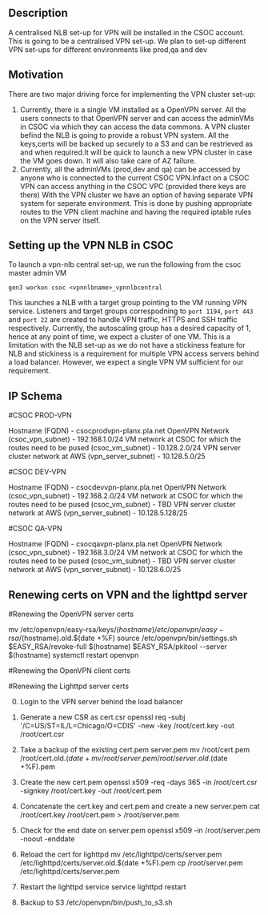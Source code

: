 ## Description

A centralised NLB set-up for VPN will be installed in the CSOC account. This is going to be a centralised VPN set-up. We plan to set-up different VPN set-ups for different environments like prod,qa and dev


## Motivation

There are two major driving force for implementing the VPN cluster set-up:

1) Currently, there is a single VM installed as a OpenVPN server. All the users connects to that OpenVPN server and can access the adminVMs in CSOC via which they can access the data commons. A VPN cluster befind the NLB is going to provide a robust VPN system. All the keys,certs will be backed up securely to a S3 and can be restrieved as and when required.It will be quick to launch a new VPN cluster in case the VM goes down. It will also take care of AZ failure.
2) Currently, all the adminVMs (prod,dev and qa) can be accessed by anyone who is connected to the current CSOC VPN.Infact on a CSOC VPN can access anything in the CSOC VPC (provided there keys are there) With the VPN cluster we have an option of having separate VPN system for seperate environment. This is done by pushing appropriate routes to the VPN client machine and having the required iptable rules on the VPN server itself.

## Setting up the VPN NLB in CSOC

To launch a vpn-nlb central set-up, we run the following from the csoc master admin VM 

```gen3 workon csoc <vpnnlbname>_vpnnlbcentral```

This launches a NLB with a target group pointing to the VM running  VPN service. Listeners and target groups correspodning to ```port 1194```, ```port 443``` and  ```port 22```  are created to handle VPN traffic, HTTPS and SSH traffic respectively. Currently, the autoscaling group has a desired capacity of 1, hence at any point of time, we expect a cluster of one VM. This is a limitation with the NLB set-up as we do not have a stickiness feature for NLB and stickiness is a requirement for multiple VPN access servers behind a load balancer. However, we expect a single VPN VM sufficient for our requirement. 


## IP Schema

#CSOC PROD-VPN

Hostname (FQDN) - csocprodvpn-planx.pla.net
OpenVPN Network (csoc_vpn_subnet) - 192.168.1.0/24
VM network at CSOC for which the routes need to be pused (csoc_vm_subnet) -  10.128.2.0/24
VPN server cluster network at AWS (vpn_server_subnet) - 10.128.5.0/25


#CSOC DEV-VPN

Hostname (FQDN) - csocdevvpn-planx.pla.net
OpenVPN Network (csoc_vpn_subnet) - 192.168.2.0/24
VM network at CSOC for which the routes need to be pused (csoc_vm_subnet) -  TBD
VPN server cluster network at AWS (vpn_server_subnet) - 10.128.5.128/25



#CSOC QA-VPN

Hostname (FQDN) - csocqavpn-planx.pla.net
OpenVPN Network (csoc_vpn_subnet) - 192.168.3.0/24
VM network at CSOC for which the routes need to be pused (csoc_vm_subnet) -  TBD
VPN server cluster network at AWS (vpn_server_subnet) - 10.128.6.0/25


## Renewing certs on VPN and the lighttpd server

#Renewing the OpenVPN server certs

mv /etc/openvpn/easy-rsa/keys/$(hostname) /etc/openvpn/easy-rsa/$(hostname).old.$(date +%F)
source /etc/openvpn/bin/settings.sh
$EASY_RSA/revoke-full $(hostname)
$EASY_RSA/pkitool --server $(hostname)
systemctl restart openvpn

#Renewing the OpenVPN client certs


#Renewing the Lighttpd server certs

0. Login to the VPN server behind the load balancer

1. Generate a new CSR as cert.csr
openssl req  -subj '/C=US/ST=IL/L=Chicago/O=CDIS' -new -key /root/cert.key -out /root/cert.csr

2. Take a backup of the existing cert.pem server.pem
mv /root/cert.pem /root/cert.old.$(date +%F).pem
mv /root/server.pem /root/server.old.$(date +%F).pem

3. Create the new cert.pem 
openssl x509 -req -days 365 -in /root/cert.csr -signkey /root/cert.key -out /root/cert.pem

4. Concatenate the cert.key and cert.pem and create a new server.pem
cat /root/cert.key /root/cert.pem > /root/server.pem

5. Check for the end date on server.pem
openssl x509 -in /root/server.pem -noout -enddate

6. Reload the cert for lighttpd
mv  /etc/lighttpd/certs/server.pem  /etc/lighttpd/certs/server.old.$(date +%F).pem
cp /root/server.pem /etc/lighttpd/certs/server.pem

7. Restart the lighttpd service
service lighttpd restart

8. Backup to S3
/etc/openvpn/bin/push_to_s3.sh





   


